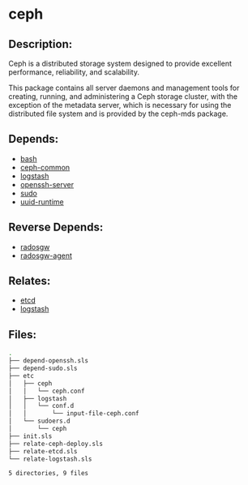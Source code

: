 # ceph

## Description:

Ceph is a distributed storage system designed to provide excellent performance, reliability, and scalability.

This package contains all server daemons and management tools for creating, running, and administering a Ceph storage cluster, with the exception of the metadata server, which is necessary for using the distributed file system and is provided by the ceph-mds package.

## Depends:

  -  [bash](/salt/bash)
  -  [ceph-common](/salt/ceph-common)
  -  [logstash](/salt/logstash)
  -  [openssh-server](/salt/openssh-server)
  -  [sudo](/salt/sudo)
  -  [uuid-runtime](/salt/uuid-runtime)

## Reverse Depends:

  -  [radosgw](/salt/radosgw)
  -  [radosgw-agent](/salt/radosgw-agent)

## Relates:

  -  [etcd](/salt/etcd)
  -  [logstash](/salt/logstash)

## Files:

```bash
.
├── depend-openssh.sls
├── depend-sudo.sls
├── etc
│   ├── ceph
│   │   └── ceph.conf
│   ├── logstash
│   │   └── conf.d
│   │       └── input-file-ceph.conf
│   └── sudoers.d
│       └── ceph
├── init.sls
├── relate-ceph-deploy.sls
├── relate-etcd.sls
└── relate-logstash.sls

5 directories, 9 files
```

